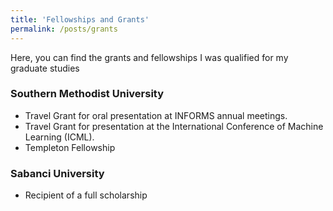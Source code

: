 ```yaml
---
title: 'Fellowships and Grants'
permalink: /posts/grants
---
```


Here, you can find the grants and fellowships I was qualified for my graduate studies

### Southern Methodist University
* Travel Grant for oral presentation at INFORMS annual meetings.
* Travel Grant for presentation at the International Conference of Machine Learning (ICML).
* Templeton Fellowship 



### Sabanci University 
* Recipient of a full scholarship


